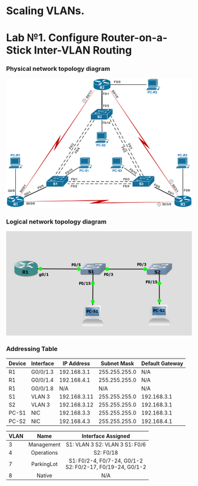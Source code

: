 
# Scaling VLANs.
# Lab №1. Configure Router-on-a-Stick Inter-VLAN Routing 

### Physical network topology diagram

![](physical_network_topology.jpeg)

### Logical network topology diagram

![](logical_network_topology.jpg)


### Addressing Table
| Device | Interface | IP Address   | Subnet Mask   | Default Gateway |
| ------ | --------- | ------------ | ------------- | --------------- |
| R1     | G0/0/1.3  | 192.168.3.1  | 255.255.255.0 | N/A             |
| R1     | G0/0/1.4  | 192.168.4.1  | 255.255.255.0 | N/A             |
| R1     | G0/0/1.8  | N/A          | N/A           | N/A             |
| S1     | VLAN 3    | 192.168.3.11 | 255.255.255.0 | 192.168.3.1     |
| S2     | VLAN 3    | 192.168.3.12 | 255.255.255.0 | 192.168.3.1     |
| PC-S1   | NIC       | 192.168.3.3  | 255.255.255.0 | 192.168.3.1     |
| PC-S2   | NIC       | 192.168.4.3  | 255.255.255.0 | 192.168.4.1     |


| VLAN |    Name    |                      Interface Assigned                      |
| ---- | :--------: | :----------------------------------------------------------: |
| 3    | Management |               S1: VLAN 3  S2: VLAN 3  S1: F0/6               |
| 4    | Operations |                          S2: F0/18                           |
| 7    | ParkingLot |S1: F0/2-4, F0/7-24, G0/1-2<br/>S2: F0/2-17, F0/19-24, G0/1-2 |
| 8    |   Native   |                             N/A                              |
